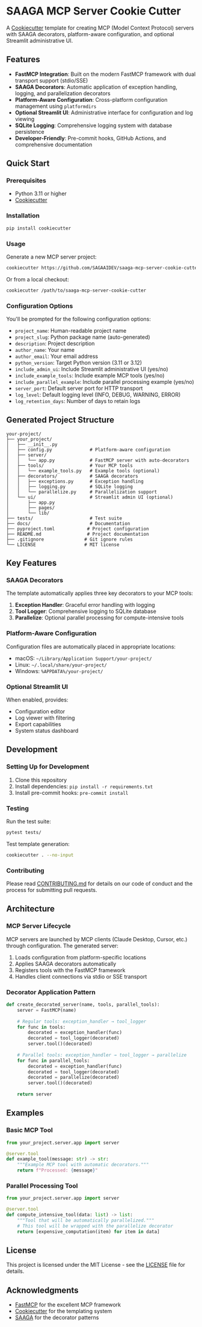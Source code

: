 # SAAGA MCP Server Cookie Cutter

A [Cookiecutter](https://github.com/cookiecutter/cookiecutter) template for creating MCP (Model Context Protocol) servers with SAAGA decorators, platform-aware configuration, and optional Streamlit administrative UI.

## Features

- **FastMCP Integration**: Built on the modern FastMCP framework with dual transport support (stdio/SSE)
- **SAAGA Decorators**: Automatic application of exception handling, logging, and parallelization decorators
- **Platform-Aware Configuration**: Cross-platform configuration management using `platformdirs`
- **Optional Streamlit UI**: Administrative interface for configuration and log viewing
- **SQLite Logging**: Comprehensive logging system with database persistence
- **Developer-Friendly**: Pre-commit hooks, GitHub Actions, and comprehensive documentation

## Quick Start

### Prerequisites

- Python 3.11 or higher
- [Cookiecutter](https://cookiecutter.readthedocs.io/en/latest/installation.html)

### Installation

```bash
pip install cookiecutter
```

### Usage

Generate a new MCP server project:

```bash
cookiecutter https://github.com/SAGAAIDEV/saaga-mcp-server-cookie-cutter.git
```

Or from a local checkout:

```bash
cookiecutter /path/to/saaga-mcp-server-cookie-cutter
```

### Configuration Options

You'll be prompted for the following configuration options:

- `project_name`: Human-readable project name
- `project_slug`: Python package name (auto-generated)
- `description`: Project description
- `author_name`: Your name
- `author_email`: Your email address
- `python_version`: Target Python version (3.11 or 3.12)
- `include_admin_ui`: Include Streamlit administrative UI (yes/no)
- `include_example_tools`: Include example MCP tools (yes/no)
- `include_parallel_example`: Include parallel processing example (yes/no)
- `server_port`: Default server port for HTTP transport
- `log_level`: Default logging level (INFO, DEBUG, WARNING, ERROR)
- `log_retention_days`: Number of days to retain logs

## Generated Project Structure

```
your-project/
├── your_project/
│   ├── __init__.py
│   ├── config.py              # Platform-aware configuration
│   ├── server/
│   │   └── app.py             # FastMCP server with auto-decorators
│   ├── tools/                 # Your MCP tools
│   │   └── example_tools.py   # Example tools (optional)
│   ├── decorators/            # SAAGA decorators
│   │   ├── exceptions.py      # Exception handling
│   │   ├── logging.py         # SQLite logging
│   │   └── parallelize.py     # Parallelization support
│   └── ui/                    # Streamlit admin UI (optional)
│       ├── app.py
│       ├── pages/
│       └── lib/
├── tests/                     # Test suite
├── docs/                      # Documentation
├── pyproject.toml            # Project configuration
├── README.md                 # Project documentation
├── .gitignore               # Git ignore rules
└── LICENSE                  # MIT license
```

## Key Features

### SAAGA Decorators

The template automatically applies three key decorators to your MCP tools:

1. **Exception Handler**: Graceful error handling with logging
2. **Tool Logger**: Comprehensive logging to SQLite database
3. **Parallelize**: Optional parallel processing for compute-intensive tools

### Platform-Aware Configuration

Configuration files are automatically placed in appropriate locations:
- macOS: `~/Library/Application Support/your-project/`
- Linux: `~/.local/share/your-project/`
- Windows: `%APPDATA%/your-project/`

### Optional Streamlit UI

When enabled, provides:
- Configuration editor
- Log viewer with filtering
- Export capabilities
- System status dashboard

## Development

### Setting Up for Development

1. Clone this repository
2. Install dependencies: `pip install -r requirements.txt`
3. Install pre-commit hooks: `pre-commit install`

### Testing

Run the test suite:

```bash
pytest tests/
```

Test template generation:

```bash
cookiecutter . --no-input
```

### Contributing

Please read [CONTRIBUTING.md](CONTRIBUTING.md) for details on our code of conduct and the process for submitting pull requests.

## Architecture

### MCP Server Lifecycle

MCP servers are launched by MCP clients (Claude Desktop, Cursor, etc.) through configuration. The generated server:

1. Loads configuration from platform-specific locations
2. Applies SAAGA decorators automatically
3. Registers tools with the FastMCP framework
4. Handles client connections via stdio or SSE transport

### Decorator Application Pattern

```python
def create_decorated_server(name, tools, parallel_tools):
    server = FastMCP(name)
    
    # Regular tools: exception_handler → tool_logger
    for func in tools:
        decorated = exception_handler(func)
        decorated = tool_logger(decorated)
        server.tool()(decorated)
    
    # Parallel tools: exception_handler → tool_logger → parallelize
    for func in parallel_tools:
        decorated = exception_handler(func)
        decorated = tool_logger(decorated)
        decorated = parallelize(decorated)
        server.tool()(decorated)
    
    return server
```

## Examples

### Basic MCP Tool

```python
from your_project.server.app import server

@server.tool
def example_tool(message: str) -> str:
    """Example MCP tool with automatic decorators."""
    return f"Processed: {message}"
```

### Parallel Processing Tool

```python
from your_project.server.app import server

@server.tool
def compute_intensive_tool(data: list) -> list:
    """Tool that will be automatically parallelized."""
    # This tool will be wrapped with the parallelize decorator
    return [expensive_computation(item) for item in data]
```

## License

This project is licensed under the MIT License - see the [LICENSE](LICENSE) file for details.

## Acknowledgments

- [FastMCP](https://github.com/jlowin/fastmcp) for the excellent MCP framework
- [Cookiecutter](https://github.com/cookiecutter/cookiecutter) for the templating system
- [SAAGA](https://github.com/SAGAAIDEV) for the decorator patterns